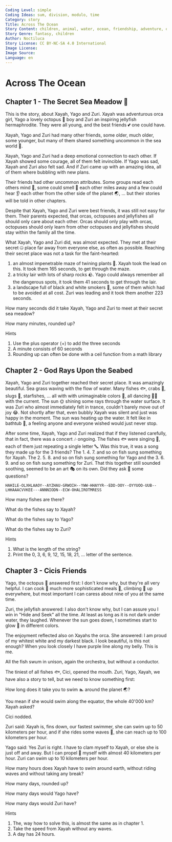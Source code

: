 ```yaml
---
Coding Level: simple
Coding Ideas: sum, division, modulo, time
Category: story
Title: Across The Ocean
Story Content: children, animal, water, ocean, friendship, adventure, orca, jellyfish, octopus
Story Genre: fantasy, children
Author: Noctiluca
Story License: CC BY-NC-SA 4.0 International
Image License:
Image Source:
Language: en
---
```


# Across The Ocean

## Chapter 1 - The Secret Sea Meadow 🌿

This is the story, about Xayah, Yago and Zuri. Xayah was adventurous orca girl,
Yago a lovely octopus 🐙 boy and Zuri an inspiring jellyfish hermaphrodite. They
were all young, and the best friends 💕 one could have.

Xayah, Yago and Zuri had many other friends, some older, much older, some
younger, but many of them shared something uncommon in the sea world 🌊.

Xayah, Yago and Zuri had a deep emotional connection to each other. If Xayah
showed some courage, all of them felt invincible. If Yago was sad, Xayah and
Zuri also felt sad. And if Zuri came up with an amazing idea, all of them where
bubbling with new plans.

Their friends had other uncommon attributes. Some groups read each others mind
🧠, some could smell 👃 each other miles away and a few could hear 👂 each other
from the other side of the planet 🌏, ... but their stories will be told in
other chapters.

Despite that Xayah, Yago and Zuri were best friends, it was still not easy for
them. Their parents expected, that orcas, octopuses and jellyfishes all should
only care about each other. Orcas should only play with orcas, octopuses should
only learn from other octopuses and jellyfishes should stay within the family
all the time.

What Xayah, Yago and Zuri did, was almost expected. They met at their secret 🤐
place far away from everyone else, as often as possible. Reaching their secret
place was not a task for the faint-hearted:

1. an almost impenetrable maze of twining plants 🌱. Xayah
took the lead on this. It took them 165 seconds, to get through the maze.
2. a tricky lair with lots of sharp rocks 🪨. Yago could always
remember all the dangerous spots, it took them 41 seconds to get through the
lair.
3. a landscape full of black and white smokers 🌋, some of them
which had to be avoided at all cost. Zuri was leading and it took them another
223 seconds.

How many seconds did it take Xayah, Yago and Zuri to meet at their secret sea
meadow?

<div data-solution="429"></div>

How many minutes, rounded up?

<div data-solution="8"></div>

Hints

1. Use the plus operator (+) to add the three seconds
2. A minute consists of 60 seconds
3. Rounding up can often be done with a ceil function from a math library

## Chapter 2 - God Rays Upon the Seabed

Xayah, Yago and Zuri together reached their secret place. It was amazingly
beautiful. Sea grass waving with the flow of water. Many fishes 🐟, crabs 🦀,
slugs 🐌, starfishes, ... all with with unimaginable colors 🌈, all dancing 🕺💃
with the current. The sun 🌞 shining some rays through the water surface. It was
Zuri who almost immediately felt in trance, couldn't barely move out of joy 😂.
Not shortly after that, even bubbly Xayah was silent and just was
happy in the moment. The sun was heating up the water. It felt like in bathtub
🛁, a feeling anyone and everyone wished would just never stop.

After some time, Xayah, Yago and Zuri realized that if they listened carefully,
that in fact, there was a concert 🎶 ongoing. The fishes 🐟 were singing 🎤,
each of them just repeating a single letter 🔤. Was this true, it was a song
they made up for the 3 friends? The 1. 4. 7. and so on fish sung something for
Xayah. The 2. 5. 8. and so on fish sung something for Yago and the 3. 6. 9. and
so on fish sung something for Zuri. That this together still sounded soothing,
seemed to be an art 🎭 on its own. Did they ask 🙋 some questions?

`HAHILE-OLXHLAAOY--AYZHAU-GRWOIH--YWW-HHAYYR--EDD-OOY--OYYUOO-UUB--LHHAAACVVKEE---ANNNIODN--ECW-OHALIROTMRESS`

How many fishes are there?

<div data-solution="108"></div>

What do the fishes say to Xayah?

<div data-solution="HI-XAYAH-WHY-ARE-YOU-BLACK-AND-WHITE"></div>

What do the fishes say to Yago?

<div data-solution="ALOHA-YAGO-WHY-DO-YOU-HAVE-NINE-ARMS"></div>

What do the fishes say to Zuri?

<div data-solution="HELLO-ZURI-WHY-DO-YOU-HAVE-NO-COLORS"></div>

Hints

1. What is the length of the string?
2. Print the 0, 3, 6, 9, 12, 15, 18, 21, ... letter of the sentence.

## Chapter 3 - Cicis Friends

Yago, the octopus 🐙 answered first: I don't know why, but they're all very
helpful. I can cook 🍳 much more sophisticated meals 🍜, climbing 🧗 up
everywhere, but most important I can caress about nine of you at the same time.

Zuri, the jellyfish answered: I also don't know why, but I can assure you I win
in "Hide and Seek" all the time. At least as long as it is not dark under water,
they laughed. Whenever the sun goes down, I sometimes start to glow 🌟 in
different colors.

The enjoyment reflected also on Xayahs the orca. She answered: I am proud of my
whitest white and my darkest black. I look beautiful, is this not enough? When
you look closely I have purple line along my belly. This is me.

All the fish swum in unison, again the orchestra, but without a conductor.

The tiniest of all fishes 🐟, Cici, opened the mouth. Zuri, Yago, Xayah, we have
also a story to tell, but we need to know something first:

How long does it take you to swim 🏊 around the planet 🌏?

You mean if she would swim along the equator, the whole 40'000 km? Xayah asked?

Cici nodded.

Zuri said: Xayah is, fins down, our fastest swimmer, she can swim up to 50
kilometers per hour, and if she rides some waves 🌊, she can reach up to 100
kilometers per hour.

Yago said: Yes Zuri is right. I have to clam myself to Xayah, or else she is
just off and away. But I can propel 🚀 myself with almost 40 kilometers per
hour. Zuri can swim up to 10 kilometers per hour.

How many hours does Xayah have to swim around earth, without riding waves and
without taking any break?

<div data-solution="800"></div>

How many days, rounded up?

<div data-solution="34"></div>

How many days would Yago have?

<div data-solution="42"></div>

How many days would Zuri have?

<div data-solution="167"></div>

Hints

1. The, way how to solve this, is almost the same as in chapter 1.
2. Take the speed from Xayah without any waves.
3. A day has 24 hours.
